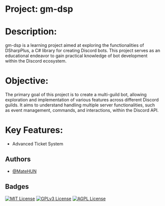 # Project: gm-dsp

# Description:

gm-dsp is a learning project aimed at exploring the functionalities of DSharpPlus, a C# library for creating Discord bots. This project serves as an educational endeavor to gain practical knowledge of bot development within the Discord ecosystem.

# Objective:
The primary goal of this project is to create a multi-guild bot, allowing exploration and implementation of various features across different Discord guilds. It aims to understand handling multiple server functionalities, such as event management, commands, and interactions, within the Discord API.

# Key Features:
- Advanced Ticket System



## Authors

- [@MateHUN](https://www.github.com/MateHUNAa)


## Badges

[![MIT License](https://img.shields.io/badge/License-MIT-green.svg)](https://choosealicense.com/licenses/mit/)
[![GPLv3 License](https://img.shields.io/badge/License-GPL%20v3-yellow.svg)](https://opensource.org/licenses/)
[![AGPL License](https://img.shields.io/badge/license-AGPL-blue.svg)](http://www.gnu.org/licenses/agpl-3.0)

